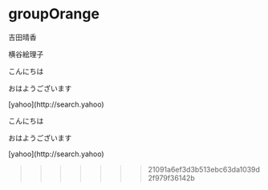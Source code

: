 # groupOrange

吉田晴香

横谷絵理子

<p>こんにちは</p>
<p>おはようございます</p>
[yahoo](http://search.yahoo)
<p>こんにちは</p>
<p>おはようございます</p>
[yahoo](http://search.yahoo)




>>>>>>> 21091a6ef3d3b513ebc63da1039d2f979f36142b

